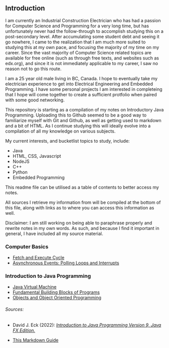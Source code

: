## Introduction

I am currently an Industrial Construction Electrician who has had a passion for Computer Science and Programming for a very long time, but has unfortunately never had the follow-through to accomplish studying this on a post-secondary level. After accumulating some student debt and seeing it go nowhere, I came to the realization that I am much more suited to studying this at my own pace, and focusing the majority of my time on my career. Since the vast majority of Computer Science related topics are available for free online (such as through free texts, and websites such as edx.org), and since it is not immediately applicable to my career, I saw no reason not to go this route.

I am a 25 year old male living in BC, Canada. I hope to eventually take my electrician experience to get into Electrical Engineering and Embedded Programming. I have some personal projects I am interested in completeing that I hope will come together to create a sufficient protfolio when paired with some good networking. 

This repository is starting as a compilation of my notes on Introductory Java Programming. Uploading this to Github seemed to be a good way to familiarize myself with Git and Github, as well as getting used to markdown and a bit of HTML. As I continue studying this will ideally evolve into a compilation of all my knowledge on various subjects. 

My current interests, and bucketlist topics to study, include:
- Java
- HTML, CSS, Javascript
- NodeJS
- C++
- Python
- Embedded Programming

This readme file can be utilised as a table of contents to better access my notes.

All sources I retrieve my information from will be compiled at the bottom of this file, along with links as to where you can access this information as well.

Disclaimer: I am still working on being able to paraphrase properly and rewrite notes in my own words. As such, and because I find it important in general, I have included all my source material.

### Computer Basics

- [Fetch and Execute Cycle](/topics/computer-basics/fetch-and-execute-cycle.md)
- [Asynchronous Events: Polling Loops and Interrupts](/topics/computer-basics/asynchronous-events.md)

### Introduction to Java Programming

- [Java Virtual Machine](/topics/introduction-to-java-programming/java-virtual-machine.md)
- [Fundamental Building Blocks of Programs](/topics/introduction-to-java-programming/fundamental-building-blocks.md)
- [Objects and Object Oriented Programming](/topics/introduction-to-java-programming/objects-and-oop.md)

###### Sources:

- David J. Eck (2022): [*Introduction to Java Programming Version 9, Java FX Edition.*](https://math.hws.edu/javanotes/?fbclid=IwAR3V0pxqmqNeSpasvbbVrx-RAylNmYW7yYnD2q8-1nJMHErQxynK27MNOhw)

- [This Markdown Guide](https://www.markdownguide.org/)




